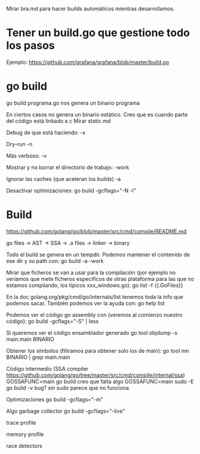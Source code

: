 Mirar bra.md para hacer builds automáticos mientras desarrollamos.

# Tener un build.go que gestione todo los pasos
Ejemplo: https://github.com/grafana/grafana/blob/master/build.go



# go build
go build programa.go
  nos genera un binario programa


En ciertos casos no genera un binario estático. Creo que es cuando parte del código está linkado a c
Mirar static.md


Debug de que está haciendo:
-x

Dry-run
-n

Más verboso:
-v

Mostrar y no borrar el directorio de trabajo:
-work

Ignorar las caches (que aceleran los builds)
-a

Desactivar optimizaciones:
go build -gcflags="-N -l"



# Build
https://github.com/golang/go/blob/master/src/cmd/compile/README.md

go files -> AST -> SSA -> .a files -> linker -> binary

Todo el build se genera en un tempdir.
Podemos mantener el contenido de ese dir y su path con:
go build -a -work


Mirar que ficheros se van a usar para la compilación (por ejemplo no veríamos que mete ficheros específicos de otras plataforma para las que no estamos compilando, los típicos xxx_windows.go):
go list -f {{.GoFiles}}

En la doc golang.org/pkg/cmd/go/internals/list tenemos toda la info que podemos sacar.
También podemos ver la ayuda con:
go help list


Podemos ver el código go assembly con (veremos al comienzo nuestro código):
go build -gcflags="-S" | less

Si queremos ver el código ensamblador generado
go tool objdump -s main.main BINARIO

Obtener los símbolos (filtramos para obtener solo los de main):
go tool nm BINARIO | grep main.main

Código intermedio (SSA compiler https://github.com/golang/go/tree/master/src/cmd/compile/internal/ssa)
GOSSAFUNC=main go build
 creo que falta algo
GOSSAFUNC=main sudo -E go build -v
  bug? sin sudo parece que no funciona


Optimizaciones
go build -gcflags="-m"

Algo garbage collector
go build -gcflags="-live"


trace profile

memory profile

race detectors
